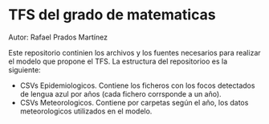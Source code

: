 # TFS del grado de matematicas 

Autor: Rafael Prados Martínez

Este repositorio continien los archivos y los fuentes necesarios para realizar el modelo que propone el TFS. La estructura del repositorioo es la siguiente:
* CSVs Epidemiologicos. Contiene los ficheros con los focos detectados de lengua azul por años (cada fichero corrsponde a un año).
* CSVs Meteorologicos. Contiene por carpetas según el año, los datos meteorologicos utilizados en el modelo.
